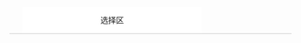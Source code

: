 <!DOCTYPE html>
<html lang="en">
<head>
	<meta charset="UTF-8">
	<meta name="viewport" content="width=device-width, initial-scale=1, minimum-scale=1, maximum-scale=1">
	<title>Document</title>
	<style>
		*{margin: 0;padding: 0;list-style: none;}
		header{width: 100%;height: 3rem;}
		.city_list{display: -webkit-box;height: 3rem;line-height: 3rem;border-bottom: 1px solid #ccc;}
		.city_list li{width: 33.3%;text-align: center;position: absolute;background: #fff;}
	</style>
</head>
<body>
	<header>
		<ul class="city_list" id="city_list">
			<li>选择省</li>
			<li>选择市</li>
			<li>选择区</li>
		</ul>
	</header>
	<script src="http://m.caifupad.com/js/jquery-1.8.3.min.js"></script>
	<script>
		;(function(window, undefined){
			/*$.fn = $.prototype = {
				constructor: $,
				ready : function(){
					alert("1")
				}
			}*/

			$.object = {
				ready:function(){
					$.object.Indexes($("#city_list"));
				},
				getParameter: function(getUrl){
					getUrl?getUrl:$.object.Dialog("请输入URL内容");
						var reg = new RegExp("(^|&)" + name + "=([^&]*)(&|$)"); //构造一个含有目标参数的正则表达式对象
			            var r = window.location.search.substr(1).match(reg);  //匹配目标参数
			            if (r != null) return unescape(r[2]); return null; //返回参数值
				},
				Dialog : function(content){
					alert(content)
				},
				Indexes : function(city_list){
					city_list.find("li").css({
						"index":1
					})
					for(var i = 0; i <= city_list.find("li").length-1; i++){
						console.log(city_list.find("li"))
						city_list.find("li").css({
							"index":-i
						})
					}
					//$("#city_list li").css("index":)
				}
			}
			//console.log($.object.getParameter())
			$.object.ready();
		})(window, undefined);
	</script>
</body>
</html>
